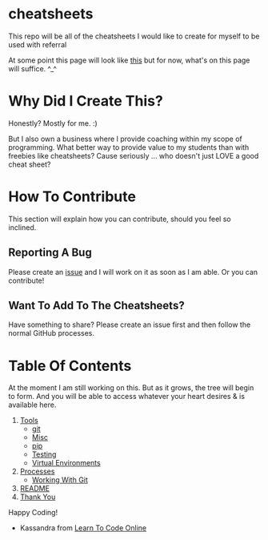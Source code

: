 # cheatsheets
This repo will be all of the cheatsheets I would like to create for myself to be used with referral

At some point this page will look like [this](https://github.com/ProsperousHeart/XlsxWriter/blob/master/CONTRIBUTING.md) but for now, what's on this page will suffice. ^_^

# Why Did I Create This?

Honestly? Mostly for me. :)

But I also own a business where I provide coaching within my scope of programming. What better way to provide value to my students than with freebies like cheatsheets? Cause seriously ... who doesn't just LOVE a good cheat sheet?

# How To Contribute

This section will explain how you can contribute, should you feel so inclined.

## Reporting A Bug

Please create an [issue](https://github.com/prosperousheart/cheatsheets/issues) and I will work on it as soon as I am able. Or you can contribute!

## Want To Add To The Cheatsheets?

Have something to share? Please create an issue first and then follow the normal GitHub processes.

# Table Of Contents

At the moment I am still working on this. But as it grows, the tree will begin to form. And you will be able to access whatever your heart desires & is available here.

1. [Tools](https://github.com/ProsperousHeart/cheatsheets/tree/master/Tools)
   - [git](https://github.com/ProsperousHeart/cheatsheets/blob/master/Tools/git.md)
   - [Misc](https://github.com/ProsperousHeart/cheatsheets/blob/master/Tools/Misc.md)
   - [pip](https://github.com/ProsperousHeart/cheatsheets/blob/master/Tools/pip.md)
   - [Testing](https://github.com/ProsperousHeart/cheatsheets/blob/master/Tools/Testing.md)
   - [Virtual Environments](https://github.com/ProsperousHeart/cheatsheets/blob/master/Tools/VirtualEnvironments.md)
2. [Processes](https://github.com/ProsperousHeart/cheatsheets/tree/master/Processes)
   - [Working With Git](https://github.com/ProsperousHeart/cheatsheets/blob/master/Processes/WorkingGit.md)
3. [README](https://github.com/ProsperousHeart/cheatsheets/blob/master/README.md)
4. [Thank You](https://github.com/ProsperousHeart/cheatsheets/blob/master/Thank_You.md)

Happy Coding!
- Kassandra from [Learn To Code Online](http://www.learntocodeonline.com)
